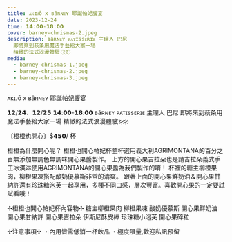 ```yaml
---
title: ᴀᴋɪᴊō x ʙâʀɴᴇʏ 耶誕帕妃饗宴
date: 2023-12-24
time: 𝟭𝟰:𝟬𝟬-𝟭𝟴:𝟬𝟬
cover: barney-chrismas-2.jpeg
description: ʙâʀɴᴇʏ ᴘᴀᴛɪssᴇʀɪᴇ 主理人 巴尼
  即將來到萩条用魔法手藝給大家一場
  精緻的法式浪漫體驗 ҉>҉>҉
media:
  - barney-chrismas-1.jpeg
  - barney-chrismas-2.jpeg
  - barney-chrismas-3.jpeg
---
```


ᴀᴋɪᴊō x ʙâʀɴᴇʏ 耶誕帕妃饗宴

𝟭𝟮/𝟮𝟰、𝟭𝟮/𝟮𝟱
𝟭𝟰:𝟬𝟬-𝟭𝟴:𝟬𝟬
ʙâʀɴᴇʏ ᴘᴀᴛɪssᴇʀɪᴇ 主理人 巴尼
即將來到萩条用魔法手藝給大家一場
精緻的法式浪漫體驗 ҉>҉>҉

〔橙橙也開心〕$𝟰𝟱𝟬/ 杯

橙橙為什麼開心呢？
橙橙也開心帕妃杯整杯選用義大利AGRIMONTANA的百分之百無添加無調色無調味開心果醬製作。
上方的開心果吉拉朵也是請吉拉朵義式手工冰淇淋使用AGRIMONTANA的開心果醬為我們製作的唷！
杯裡的糖主柳橙果肉，柳橙果凍搭配酸奶優慕斯非常的清爽。
跟著上面的開心果鮮奶油＆開心果甘納許還有珍珠糖泡芙一起享用，多種不同口感，層次豐富。喜歡開心果的一定要試試看哦！

✣橙橙也開心帕妃杯內容物✣
糖主柳橙果肉
柳橙果凍
酸奶優慕斯
開心果鮮奶油
開心果甘納許
開心果吉拉朵
伊斯尼酥皮棒
珍珠糖小泡芙
開心果碎粒

✣注意事項✣
・內用皆需低消一杯飲品
・極度限量,歡迎私訊預留
